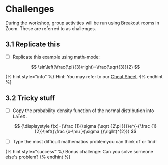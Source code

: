 # Challenges

During the workshop, group activities will be run using Breakout rooms in Zoom. These are referred to as challenges.

##  3.1 Replicate this

* [ ] Replicate this example using math-mode:

$$
\sin\left(\frac{\pi}{3}\right)=\frac{\sqrt{3}}{2}
$$

{% hint style="info" %}
Hint: You may refer to our [Cheat Sheet](../resources/downloads/cheat.md).
{% endhint %}

## 3.2 Tricky stuff

* [ ] Copy the probability density function of the normal distribution into LaTeX.

$$
{\displaystyle f(x)={\frac {1}{\sigma {\sqrt {2\pi }}}}e^{-{\frac {1}{2}}\left({\frac {x-\mu }{\sigma }}\right)^{2}}}
$$

* [ ] Type the most difficult mathematics problemyou can think of or find!

{% hint style="success" %}
Bonus challenge: Can you solve someone else's problem?
{% endhint %}

